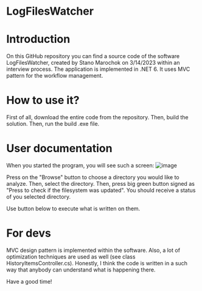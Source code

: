 # LogFilesWatcher

# Introduction
On this GitHub repository you can find a source code of the software LogFilesWatcher, created by Stano Marochok on 3/14/2023 within an interview process.
The application is implemented in .NET 6. It uses MVC pattern for the workflow management.

# How to use it?
First of all, download the entire code from the repository.
Then, build the solution.
Then, run the build .exe file.

# User documentation
When you started the program, you will see such a screen:
![image](https://user-images.githubusercontent.com/32093806/225008014-60d4cb34-6f85-4cb0-b62b-2fe2361d2049.png)

Press on the "Browse" button to choose a directory you would like to analyze.
Then, select the directory.
Then, press big green button signed as "Press to check if the filesystem was updated".
You should receive a status of you selected directory.

Use button below to execute what is written on them.

# For devs
MVC design pattern is implemented within the software. Also, a lot of optimization techniques are used as well (see class HistoryItemsController.cs). Honestly, I think the code is written in a such way that anybody can understand what is happening there.

Have a good time!
